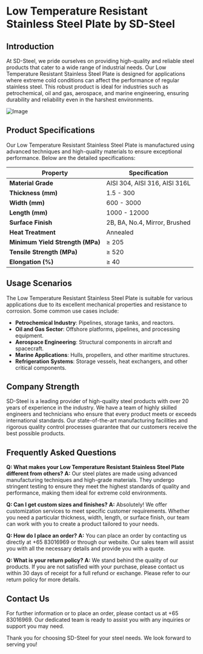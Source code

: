 # Low Temperature Resistant Stainless Steel Plate by SD-Steel

## Introduction

At SD-Steel, we pride ourselves on providing high-quality and reliable steel products that cater to a wide range of industrial needs. Our Low Temperature Resistant Stainless Steel Plate is designed for applications where extreme cold conditions can affect the performance of regular stainless steel. This robust product is ideal for industries such as petrochemical, oil and gas, aerospace, and marine engineering, ensuring durability and reliability even in the harshest environments.

![Image](https://github.com/user-attachments/assets/2567258e-e124-4816-932d-1809bd27ef0b)

## Product Specifications

Our Low Temperature Resistant Stainless Steel Plate is manufactured using advanced techniques and high-quality materials to ensure exceptional performance. Below are the detailed specifications:

| **Property**             | **Specification**                    |
|--------------------------|--------------------------------------|
| **Material Grade**       | AISI 304, AISI 316, AISI 316L         |
| **Thickness (mm)**       | 1.5 - 300                            |
| **Width (mm)**           | 600 - 3000                           |
| **Length (mm)**          | 1000 - 12000                         |
| **Surface Finish**       | 2B, BA, No.4, Mirror, Brushed        |
| **Heat Treatment**       | Annealed                             |
| **Minimum Yield Strength (MPa)** | ≥ 205                          |
| **Tensile Strength (MPa)** | ≥ 520                          |
| **Elongation (%)**       | ≥ 40                                 |

## Usage Scenarios

The Low Temperature Resistant Stainless Steel Plate is suitable for various applications due to its excellent mechanical properties and resistance to corrosion. Some common use cases include:

- **Petrochemical Industry**: Pipelines, storage tanks, and reactors.
- **Oil and Gas Sector**: Offshore platforms, pipelines, and processing equipment.
- **Aerospace Engineering**: Structural components in aircraft and spacecraft.
- **Marine Applications**: Hulls, propellers, and other maritime structures.
- **Refrigeration Systems**: Storage vessels, heat exchangers, and other critical components.

## Company Strength

SD-Steel is a leading provider of high-quality steel products with over 20 years of experience in the industry. We have a team of highly skilled engineers and technicians who ensure that every product meets or exceeds international standards. Our state-of-the-art manufacturing facilities and rigorous quality control processes guarantee that our customers receive the best possible products.

## Frequently Asked Questions

**Q: What makes your Low Temperature Resistant Stainless Steel Plate different from others?**
**A:** Our steel plates are made using advanced manufacturing techniques and high-grade materials. They undergo stringent testing to ensure they meet the highest standards of quality and performance, making them ideal for extreme cold environments.

**Q: Can I get custom sizes and finishes?**
**A:** Absolutely! We offer customization services to meet specific customer requirements. Whether you need a particular thickness, width, length, or surface finish, our team can work with you to create a product tailored to your needs.

**Q: How do I place an order?**
**A:** You can place an order by contacting us directly at +65 83016969 or through our website. Our sales team will assist you with all the necessary details and provide you with a quote.

**Q: What is your return policy?**
**A:** We stand behind the quality of our products. If you are not satisfied with your purchase, please contact us within 30 days of receipt for a full refund or exchange. Please refer to our return policy for more details.

## Contact Us

For further information or to place an order, please contact us at +65 83016969. Our dedicated team is ready to assist you with any inquiries or support you may need. 

Thank you for choosing SD-Steel for your steel needs. We look forward to serving you!